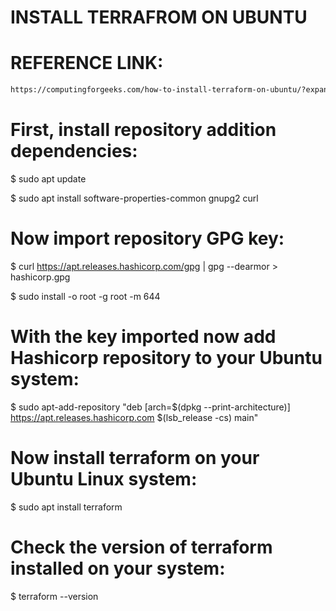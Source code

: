# INSTALL TERRAFROM ON UBUNTU 

# REFERENCE LINK: 

```bash
https://computingforgeeks.com/how-to-install-terraform-on-ubuntu/?expand_article=1
```

# First, install repository addition dependencies:

$ sudo apt update

$ sudo apt install  software-properties-common gnupg2 curl

# Now import repository GPG key:

$ curl https://apt.releases.hashicorp.com/gpg | gpg --dearmor > hashicorp.gpg

$ sudo install -o root -g root -m 644 

# With the key imported now add Hashicorp repository to your Ubuntu system:

$ sudo apt-add-repository "deb [arch=$(dpkg --print-architecture)] https://apt.releases.hashicorp.com $(lsb_release -cs) main"

# Now install terraform on your Ubuntu Linux system:

$ sudo apt install terraform

# Check the version of terraform installed on your system:

$ terraform --version